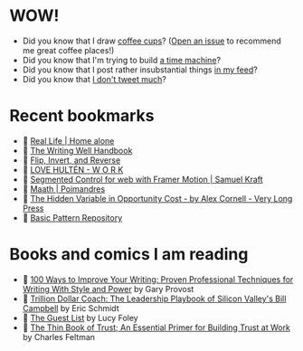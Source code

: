 # WOW!

- Did you know that I draw [coffee cups](https://papercups.mamuso.net/)? ([Open an issue](https://github.com/mamuso/papercups/issues) to recommend me great coffee places!)
- Did you know that I'm trying to build [a time machine](https://github.com/mamuso/fluxcapacitor)?
- Did you know that I post rather insubstantial things [in my feed](https://feed.mamuso.net/)?
- Did you know that [I don't tweet much](https://twitter.com/mamuso)?

# Recent bookmarks

- 👀 [Real Life | Home alone](https://reallifemag.com/)
- 👀 [The Writing Well Handbook](https://www.julian.com/guide/write/intro)
- 👀 [Flip, Invert, and Reverse](https://yuanchuan.dev/flip-invert-reverse)
- 👀 [LOVE HULTÉN - W O R K](https://www.lovehulten.com/)
- 👀 [Segmented Control for web with Framer Motion | Samuel Kraft](https://samuelkraft.com/blog/segmented-control-framer-motion)
- 👀 [Maath | Poimandres](https://maath.pmnd.rs/)
- 👀 [The Hidden Variable in Opportunity Cost - by Alex Cornell - Very Long Press](https://verylong.substack.com/p/the-hidden-variable-in-opportunity)
- 👀 [Basic Pattern Repository](https://patterns.helloyes.dev/)


# Books and comics I am reading

- 📘 [100 Ways to Improve Your Writing: Proven Professional Techniques for Writing With Style and Power](https://www.goodreads.com/book/show/43229424) by Gary Provost
- 📘 [Trillion Dollar Coach: The Leadership Playbook of Silicon Valley's Bill Campbell](https://www.goodreads.com/book/show/42764751) by Eric Schmidt
- 📘 [The Guest List](https://www.goodreads.com/book/show/52656911) by Lucy Foley
- 📘 [The Thin Book of Trust; An Essential Primer for Building Trust at Work](https://www.goodreads.com/book/show/8245275) by Charles Feltman

